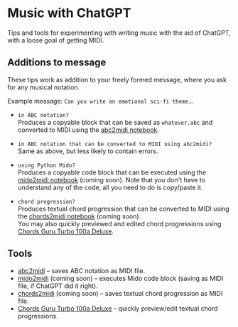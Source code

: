 # Music with ChatGPT

Tips and tools for experimenting with writing music with the aid of ChatGPT, with a loose goal of getting MIDI.

## Additions to message

These tips work as addition to your freely formed message, where you ask for any musical notation.

Example message: `Can you write an emotional sci-fi theme`...

- `in ABC notation?`<br>
Produces a copyable block that can be saved as `whatever.abc` and converted to MIDI using the [abc2midi notebook](https://colab.research.google.com/github/olaviinha/MusicWithChatGPT/blob/main/abc2midi.ipynb).

- `in ABC notation that can be converted to MIDI using abc2midi?`<br>
Same as above, but less likely to contain errors.

- `using Python Mido?`<br>
Produces a copyable code block that can be executed using the [mido2midi notebook]() (coming soon). Note that you don't have to understand any of the code, all you need to do is copy/paste it.

- `chord progression?`<br>
Produces textual chord progression that can be converted to MIDI using the [chords2midi notebook]() (coming soon).<br>
You may also quickly previewed and edited chord progressions using [Chords Guru Turbo 100a Deluxe](https://ki.gy/cv).

## Tools

- [abc2midi]() – saves ABC notation as MIDI file.
- [mido2midi]() (coming soon) – executes Mido code block (saving as MIDI file, if ChatGPT did it right).
- [chords2midi]() (coming soon) – saves textual chord progression as MIDI file.
- [Chords Guru Turbo 100a Deluxe](https://ki.gy/cv) – quickly preview/edit textual chord progressions.
